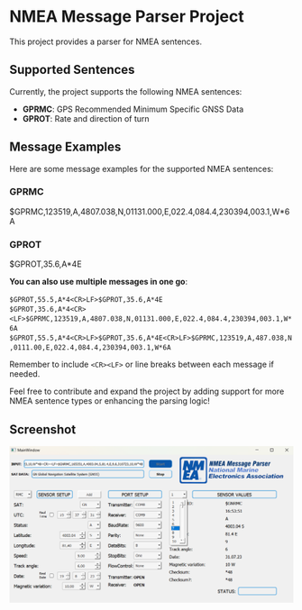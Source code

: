 # NMEA Message Parser Project

This project provides a parser for NMEA sentences.

## Supported Sentences

Currently, the project supports the following NMEA sentences:

- **GPRMC**: GPS Recommended Minimum Specific GNSS Data
- **GPROT**: Rate and direction of turn

## Message Examples

Here are some message examples for the supported NMEA sentences:

### GPRMC
$GPRMC,123519,A,4807.038,N,01131.000,E,022.4,084.4,230394,003.1,W*6A

### GPROT
$GPROT,35.6,A*4E

**You can also use multiple messages in one go**:  

`$GPROT,55.5,A*4<CR>LF>$GPROT,35.6,A*4E`  
`$GPROT,35.6,A*4<CR><LF>$GPRMC,123519,A,4807.038,N,01131.000,E,022.4,084.4,230394,003.1,W*6A`  
`$GPROT,55.5,A*4<CR>LF>$GPROT,35.6,A*4E<CR>LF>$GPRMC,123519,A,487.038,N,0111.00,E,022.4,084.4,230394,003.1,W*6A`  

Remember to include `<CR><LF>` or line breaks between each message if needed.

Feel free to contribute and expand the project by adding support for more NMEA sentence types or enhancing the parsing logic!

## Screenshot 
![Screenshot 1](pictures/ss4.png)



